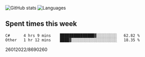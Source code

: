 ![GitHub stats](https://github-readme-stats.vercel.app/api?username=emipa606&theme=github_dark&show_icons=true) 
![Languages](https://github-readme-stats.vercel.app/api/top-langs/?username=emipa606&theme=github_dark&layout=compact)

## Spent times this week
<!--START_SECTION:waka-->

```text
C#      4 hrs 9 mins    ███████████████▓░░░░░░░░░   62.82 %
Other   1 hr 12 mins    ████▓░░░░░░░░░░░░░░░░░░░░   18.35 %
```

<!--END_SECTION:waka-->


26012022/8690260
